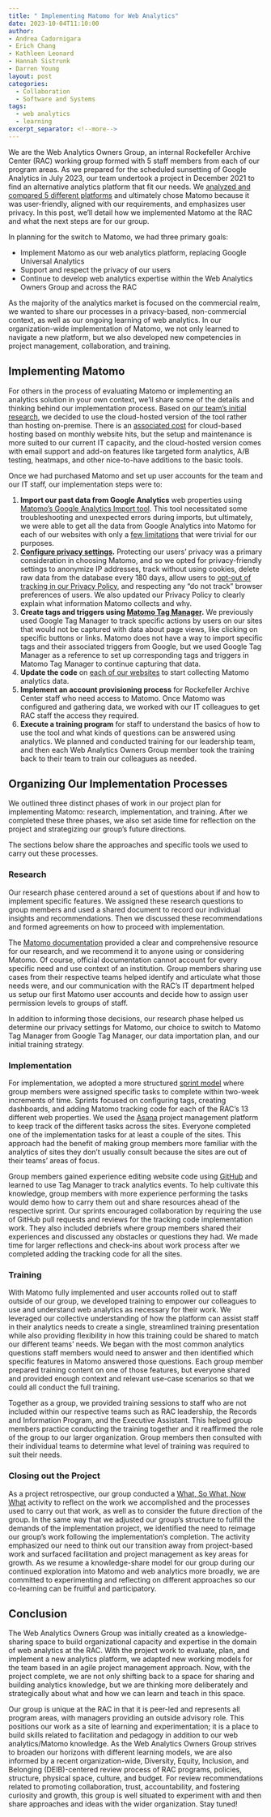 ```yaml
--- 
title: " Implementing Matomo for Web Analytics"
date: 2023-10-04T11:10:00
author: 
- Andrea Cadornigara
- Erich Chang
- Kathleen Leonard
- Hannah Sistrunk
- Darren Young
layout: post
categories:
  - Collaboration
  - Software and Systems
tags:
  - web analytics
  - learning
excerpt_separator: <!--more--> 
---
```


We are the Web Analytics Owners Group, an internal Rockefeller Archive Center (RAC) working group formed with 5 staff members from each of our program areas. As we prepared for the scheduled sunsetting of Google Analytics in July 2023, our team undertook a project in December 2021 to find an alternative analytics platform that fit our needs. We [analyzed and compared 5 different platforms](https://lucid.app/users/registerOrLogin/free?showLogin=false&invitationId=inv_8975cd1a-a6df-471b-b6f2-402f641b1294&productOpt=chart&invitationType=documentAcceptance&returnUrlOverride=%2Flucidchart%2F23f2ce1d-f1cd-4ba8-8e64-d14d1868e68e%2Fedit%3Fviewport_loc%3D276%252C-124%252C2107%252C1065%252C0_0%26invitationId%3Dinv_8975cd1a-a6df-471b-b6f2-402f641b1294) and ultimately chose Matomo because it was user-friendly, aligned with our requirements, and emphasizes user privacy. In this post, we’ll detail how we implemented Matomo at the RAC and what the next steps are for our group.
<!--more-->

In planning for the switch to Matomo, we had three primary goals:
- Implement Matomo as our web analytics platform, replacing Google Universal Analytics
- Support and respect the privacy of our users
- Continue to develop web analytics expertise within the Web Analytics Owners Group and across the RAC

As the majority of the analytics market is focused on the commercial realm, we wanted to share our processes in a privacy-based, non-commercial context, as well as our ongoing learning of web analytics. In our organization-wide implementation of Matomo, we not only learned to navigate a new platform, but we also developed new competencies in project management, collaboration, and training.

## Implementing Matomo
For others in the process of evaluating Matomo or implementing an analytics solution in your own context, we’ll share some of the details and thinking behind our implementation process.  Based on [our team’s initial research](https://blog.rockarch.org/moving-from-google-matomo-to-put-the-we-in-web-analytics), we decided to use the cloud-hosted version of the tool rather than hosting on-premise. There is an [associated cost](https://matomo.org/pricing/) for cloud-based hosting based on monthly website hits, but the setup and maintenance is more suited to our current IT capacity, and the cloud-hosted version comes with email support and add-on features like targeted form analytics, A/B testing, heatmaps, and other nice-to-have additions to the basic tools.

Once we had purchased Matomo and set up user accounts for the team and our IT staff, our implementation steps were to:
1. **Import our past data from Google Analytics** web properties using [Matomo’s Google Analytics Import tool](https://matomo.org/guide/installation-maintenance/import-google-analytics/). This tool necessitated some troubleshooting and unexpected errors during imports, but ultimately, we were able to get all the data from Google Analytics into Matomo for each of our websites with only a [few limitations](https://matomo.org/faq/general/limitations-when-importing-google-analytics-data/) that were trivial for our purposes.
2. **[Configure privacy settings](https://matomo.org/faq/general/configure-privacy-settings-in-matomo/).** Protecting our users’ privacy was a primary consideration in choosing Matomo, and so we opted for privacy-friendly settings to anonymize IP addresses, track without using cookies, delete raw data from the database every 180 days, allow users to [opt-out of tracking in our Privacy Policy](https://rockarch.org/about-us/privacy-policy/#matomo-analytics), and respecting any “do not track” browser preferences of users. We also updated our Privacy Policy to clearly explain what information Matomo collects and why.
3. **Create tags and triggers using [Matomo Tag Manager](https://matomo.org/guide/tag-manager/).** We previously used Google Tag Manager to track specific actions by users on our sites that would not be captured with data about page views, like clicking on specific buttons or links. Matomo does not have a way to import specific tags and their associated triggers from Google, but we used Google Tag Manager as a reference to set up corresponding tags and triggers in Matomo Tag Manager to continue capturing that data.
4. **Update the code** on [each of our websites](https://github.com/RockefellerArchiveCenter) to start collecting Matomo analytics data.
5. **Implement an account provisioning process** for Rockefeller Archive Center staff who need access to Matomo. Once Matomo was configured and gathering data, we worked with our IT colleagues to get RAC staff the access they required.
6. **Execute a training program** for staff to understand the basics of how to use the tool and what kinds of questions can be answered using analytics. We planned and conducted training for our leadership team, and then each Web Analytics Owners Group member took the training back to their team to train our colleagues as needed.

## Organizing Our Implementation Processes
We outlined three distinct phases of work in our project plan for implementing Matomo: research, implementation, and training. After we completed these three phases, we also set aside time for reflection on the project and strategizing our group’s future directions.

The sections below share the approaches and specific tools we used to carry out these processes.

### Research
Our research phase centered around a set of questions about if and how to implement specific features. We assigned these research questions to group members and used a shared document to record our individual insights and recommendations. Then we discussed these recommendations and formed agreements on how to proceed with implementation. 

The [Matomo documentation](https://matomo.org/guides/) provided a clear and comprehensive resource for our research, and we recommend it to anyone using or considering Matomo. Of course, official documentation cannot account for every specific need and use context of an institution. Group members sharing use cases from their respective teams helped identify and articulate what those needs were, and our communication with the RAC’s IT department helped us setup our first Matomo user accounts and decide how to assign user permission levels to groups of staff.

In addition to informing those decisions, our research phase helped us determine our privacy settings for Matomo, our choice to switch to Matomo Tag Manager from Google Tag Manager, our data importation plan, and our initial training strategy.

### Implementation
For implementation, we adopted a more structured [sprint model](https://medium.com/@concisesoftware/everything-you-need-to-know-about-sprints-in-project-management-4b378a7eb83f) where group members were assigned specific tasks to complete within two-week increments of time. Sprints focused on configuring tags, creating dashboards, and adding Matomo tracking code for each of the RAC’s 13 different web properties. We used the [Asana](https://asana.com/?noredirect) project management platform to keep track of the different tasks across the sites. Everyone completed one of the implementation tasks for at least a couple of the sites. This approach had the benefit of making group members more familiar with the analytics of sites they don’t usually consult because the sites are out of their teams’ areas of focus. 

Group members gained experience editing website code using [GitHub](https://github.com/RockefellerArchiveCenter) and learned to use Tag Manager to track analytics events. To help cultivate this knowledge, group members with more experience performing the tasks would demo how to carry them out and share resources ahead of the respective sprint. Our sprints encouraged collaboration by requiring the use of GitHub pull requests and reviews for the tracking code implementation work. They also included debriefs where group members shared their experiences and discussed any obstacles or questions they had. We made time for larger reflections and check-ins about work process after we completed adding the tracking code for all the sites.

### Training
With Matomo fully implemented and user accounts rolled out to staff outside of our group, we developed training to empower our colleagues to use and understand web analytics as necessary for their work. We leveraged our collective understanding of how the platform can assist staff in their analytics needs to create a single, streamlined training presentation while also providing flexibility in how this training could be shared to match our different teams’ needs. We began with the most common analytics questions staff members would need to answer and then identified which specific features in Matomo answered those questions. Each group member prepared training content on one of those features, but everyone shared and provided enough context and relevant use-case scenarios so that we could all conduct the full training.

Together as a group, we provided training sessions to staff who are not included within our respective teams such as RAC leadership, the Records and Information Program, and the Executive Assistant. This helped group members practice conducting the training together and it reaffirmed the role of the group to our larger organization. Group members then consulted with their individual teams to determine what level of training was required to suit their needs.

### Closing out the Project
As a project retrospective, our group conducted a [What, So What, Now What](https://www.fearlessculture.design/blog-posts/what-so-what-now-what) activity to reflect on the work we accomplished and the processes used to carry out that work, as well as to consider the future direction of the group. In the same way that we adjusted our group’s structure to fulfill the demands of the implementation project, we identified the need to reimage our group’s work following the implementation’s completion. The activity emphasized our need to think out our transition away from project-based work and surfaced facilitation and project management as key areas for growth. As we resume a knowledge-share model for our group during our continued exploration into Matomo and web analytics more broadly, we are committed to experimenting and reflecting on different approaches so our co-learning can be fruitful and participatory.   

## Conclusion
The Web Analytics Owners Group was initially created as a knowledge-sharing space to build organizational capacity and expertise in the domain of web analytics at the RAC. With the project work to evaluate, plan, and implement a new analytics platform, we adapted new working models for the team based in an agile project management approach. Now, with the project complete, we are not only shifting back to a space for sharing and building analytics knowledge, but we are thinking more deliberately and strategically about what and how we can learn and teach in this space.

Our group is unique at the RAC in that it is peer-led and represents all program areas, with managers providing an outside advisory role. This positions our work as a site of learning and experimentation; it is a place to build skills related to facilitation and pedagogy in addition to our web analytics/Matomo knowledge. As the Web Analytics Owners Group strives to broaden our horizons with different learning models, we are also informed by a recent organization-wide, Diversity, Equity, Inclusion, and Belonging (DEIB)-centered review process of RAC programs, policies, structure, physical space, culture, and budget. For review recommendations related to promoting collaboration, trust, accountability, and fostering curiosity and growth, this group is well situated to experiment with and then share approaches and ideas with the wider organization. Stay tuned!
